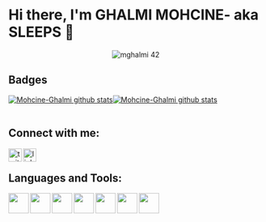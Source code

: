 # Hi there, I'm GHALMI MOHCINE- aka SLEEPS 👋

<p align="center">
<img src="https://badge.mediaplus.ma/binary/mghalmi" alt="mghalmi 42" align="center" style="left: 50%"/>
</p>

## Badges
<table align="center">
  <tr>
  <a href="https://github.com/Mohcine-Ghalmi"><img src="https://github-readme-stats.vercel.app/api?username=Mohcine-Ghalmi&hide_border=true&show_icons=true" alt="Mohcine-Ghalmi github stats"></a>
  </tr>
  
  <tr style = "margin-right : 20px;">
<a href="https://github.com/Mohcine-Ghalmi"><img src="https://github-readme-stats.vercel.app/api/top-langs/?username=Mohcine-Ghalmi&layout=compact&hide_border=true&theme=dracula" alt="Mohcine-Ghalmi github stats"></a>
  </tr>
 </table>

## Connect with me:

<a href="https://twitter.com/ghalmi_mohcine" target="blank"><img align="left" width="26px" alt="twitter" src="https://img.icons8.com/ios-filled/50/000000/twitter.png"/><a/>
 
 
<a href="https://www.linkedin.com/in/mohcine-ghalmi-759a12209/" target="blank"><img align="left" width="26px" alt="linkedin" src="https://img.icons8.com/ios-filled/50/000000/linkedin.png"/><a/>

<br/>

<h2>Languages and Tools:</h2>

<img width="40px" align="left" src="https://www.vectorlogo.zone/logos/gnu_bash/gnu_bash-icon.svg" />
  
<img width="40px" align="left" src="https://cdn.jsdelivr.net/gh/devicons/devicon/icons/javascript/javascript-original.svg" />

<img width="40px" align="left" src="https://cdn.jsdelivr.net/gh/devicons/devicon/icons/html5/html5-original-wordmark.svg" />

<img width="40px" align="left" src="https://cdn.jsdelivr.net/gh/devicons/devicon/icons/css3/css3-original-wordmark.svg" />

<img width="40px" align="left" src="https://cdn.jsdelivr.net/gh/devicons/devicon/icons/git/git-original.svg" />

<img width="40px" align="left" src="https://cdn.jsdelivr.net/gh/devicons/devicon/icons/c/c-original.svg" />

<img width="40px" align="left" src="https://cdn.jsdelivr.net/gh/devicons/devicon/icons/cplusplus/cplusplus-original.svg" />
